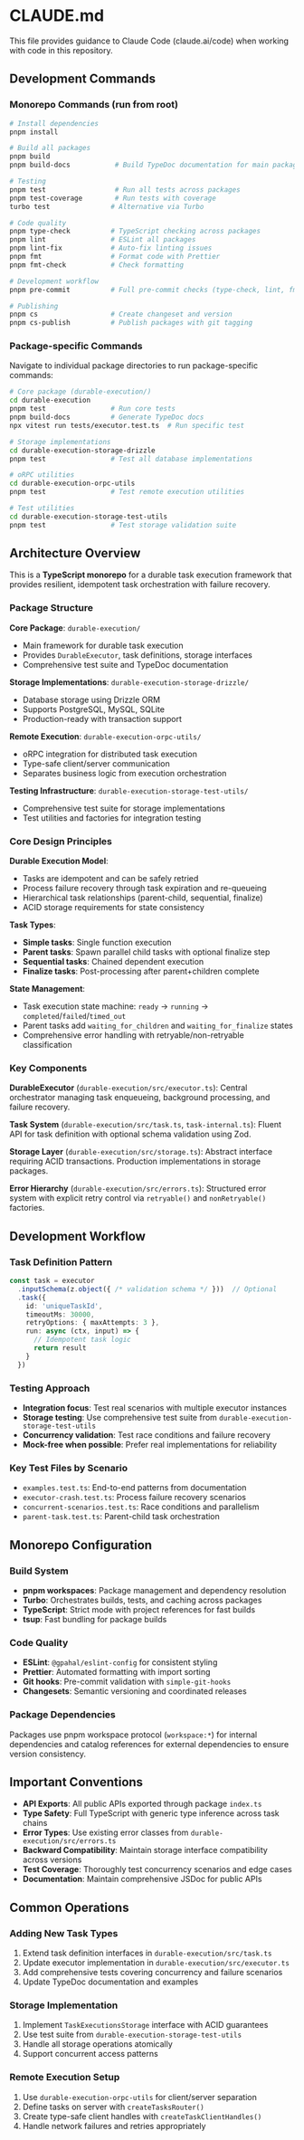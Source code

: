 # CLAUDE.md

This file provides guidance to Claude Code (claude.ai/code) when working with code in this repository.

## Development Commands

### Monorepo Commands (run from root)

```bash
# Install dependencies
pnpm install

# Build all packages
pnpm build
pnpm build-docs           # Build TypeDoc documentation for main package

# Testing
pnpm test                 # Run all tests across packages
pnpm test-coverage        # Run tests with coverage
turbo test               # Alternative via Turbo

# Code quality
pnpm type-check          # TypeScript checking across packages
pnpm lint                # ESLint all packages
pnpm lint-fix            # Auto-fix linting issues
pnpm fmt                 # Format code with Prettier
pnpm fmt-check           # Check formatting

# Development workflow
pnpm pre-commit          # Full pre-commit checks (type-check, lint, fmt-check, build)

# Publishing
pnpm cs                  # Create changeset and version
pnpm cs-publish          # Publish packages with git tagging
```

### Package-specific Commands

Navigate to individual package directories to run package-specific commands:

```bash
# Core package (durable-execution/)
cd durable-execution
pnpm test                # Run core tests
pnpm build-docs          # Generate TypeDoc docs
npx vitest run tests/executor.test.ts  # Run specific test

# Storage implementations
cd durable-execution-storage-drizzle
pnpm test                # Test all database implementations

# oRPC utilities
cd durable-execution-orpc-utils
pnpm test                # Test remote execution utilities

# Test utilities
cd durable-execution-storage-test-utils
pnpm test                # Test storage validation suite
```

## Architecture Overview

This is a **TypeScript monorepo** for a durable task execution framework that provides resilient, idempotent task orchestration with failure recovery.

### Package Structure

**Core Package**: `durable-execution/`

- Main framework for durable task execution
- Provides `DurableExecutor`, task definitions, storage interfaces
- Comprehensive test suite and TypeDoc documentation

**Storage Implementations**: `durable-execution-storage-drizzle/`

- Database storage using Drizzle ORM
- Supports PostgreSQL, MySQL, SQLite
- Production-ready with transaction support

**Remote Execution**: `durable-execution-orpc-utils/`

- oRPC integration for distributed task execution
- Type-safe client/server communication
- Separates business logic from execution orchestration

**Testing Infrastructure**: `durable-execution-storage-test-utils/`

- Comprehensive test suite for storage implementations
- Test utilities and factories for integration testing

### Core Design Principles

**Durable Execution Model**:

- Tasks are idempotent and can be safely retried
- Process failure recovery through task expiration and re-queueing
- Hierarchical task relationships (parent-child, sequential, finalize)
- ACID storage requirements for state consistency

**Task Types**:

- **Simple tasks**: Single function execution
- **Parent tasks**: Spawn parallel child tasks with optional finalize step
- **Sequential tasks**: Chained dependent execution
- **Finalize tasks**: Post-processing after parent+children complete

**State Management**:

- Task execution state machine: `ready` → `running` → `completed`/`failed`/`timed_out`
- Parent tasks add `waiting_for_children` and `waiting_for_finalize` states
- Comprehensive error handling with retryable/non-retryable classification

### Key Components

**DurableExecutor** (`durable-execution/src/executor.ts`):
Central orchestrator managing task enqueueing, background processing, and failure recovery.

**Task System** (`durable-execution/src/task.ts`, `task-internal.ts`):
Fluent API for task definition with optional schema validation using Zod.

**Storage Layer** (`durable-execution/src/storage.ts`):
Abstract interface requiring ACID transactions. Production implementations in storage packages.

**Error Hierarchy** (`durable-execution/src/errors.ts`):
Structured error system with explicit retry control via `retryable()` and `nonRetryable()` factories.

## Development Workflow

### Task Definition Pattern

```typescript
const task = executor
  .inputSchema(z.object({ /* validation schema */ }))  // Optional
  .task({
    id: 'uniqueTaskId',
    timeoutMs: 30000,
    retryOptions: { maxAttempts: 3 },
    run: async (ctx, input) => {
      // Idempotent task logic
      return result
    }
  })
```

### Testing Approach

- **Integration focus**: Test real scenarios with multiple executor instances
- **Storage testing**: Use comprehensive test suite from `durable-execution-storage-test-utils`
- **Concurrency validation**: Test race conditions and failure recovery
- **Mock-free when possible**: Prefer real implementations for reliability

### Key Test Files by Scenario

- `examples.test.ts`: End-to-end patterns from documentation
- `executor-crash.test.ts`: Process failure recovery scenarios
- `concurrent-scenarios.test.ts`: Race conditions and parallelism
- `parent-task.test.ts`: Parent-child task orchestration

## Monorepo Configuration

### Build System

- **pnpm workspaces**: Package management and dependency resolution
- **Turbo**: Orchestrates builds, tests, and caching across packages
- **TypeScript**: Strict mode with project references for fast builds
- **tsup**: Fast bundling for package builds

### Code Quality

- **ESLint**: `@gpahal/eslint-config` for consistent styling
- **Prettier**: Automated formatting with import sorting
- **Git hooks**: Pre-commit validation with `simple-git-hooks`
- **Changesets**: Semantic versioning and coordinated releases

### Package Dependencies

Packages use pnpm workspace protocol (`workspace:*`) for internal dependencies and catalog references for external dependencies to ensure version consistency.

## Important Conventions

- **API Exports**: All public APIs exported through package `index.ts`
- **Type Safety**: Full TypeScript with generic type inference across task chains
- **Error Types**: Use existing error classes from `durable-execution/src/errors.ts`
- **Backward Compatibility**: Maintain storage interface compatibility across versions
- **Test Coverage**: Thoroughly test concurrency scenarios and edge cases
- **Documentation**: Maintain comprehensive JSDoc for public APIs

## Common Operations

### Adding New Task Types

1. Extend task definition interfaces in `durable-execution/src/task.ts`
2. Update executor implementation in `durable-execution/src/executor.ts`
3. Add comprehensive tests covering concurrency and failure scenarios
4. Update TypeDoc documentation and examples

### Storage Implementation

1. Implement `TaskExecutionsStorage` interface with ACID guarantees
2. Use test suite from `durable-execution-storage-test-utils`
3. Handle all storage operations atomically
4. Support concurrent access patterns

### Remote Execution Setup

1. Use `durable-execution-orpc-utils` for client/server separation
2. Define tasks on server with `createTasksRouter()`
3. Create type-safe client handles with `createTaskClientHandles()`
4. Handle network failures and retries appropriately
